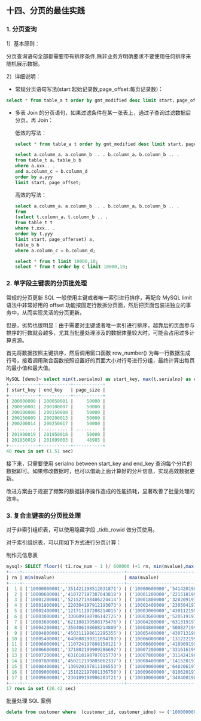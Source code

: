 ## 十四、分页的最佳实践

### 1. 分页查询

1）基本原则：

分页查询语句全部都需要带有排序条件,除非业务方明确要求不要使用任何排序来随机展示数据。

2）详细说明：

-   常规分页语句写法(start:起始记录数,page_offset:每页记录数)：

```sql
select * from table_a t order by gmt_modified desc limit start，page_offset;
```

- 多表 Join 的分页语句，如果过滤条件在某一张表上，通过子查询过滤数据后分页，再 Join：   

  低效的写法：

  ```sql
  select * from table_a t order by gmt_modified desc limit start，page_offset;
  
  select a.column_a，a.column_b .. . b.column_a，b.column_b .. .  
  from table_t a，table_b b  
  where a.xxx.. .  
  and a.column_c = b.column_d  
  order by a.yyy
  limit start，page_offset;
  ```

  高效的写法： 

  ```sql
  select a.column_a，a.column_b .. . b.column_a，b.column_b .. . 
  from
  (select t.column_a，t.column_b .. .
  from table_t t
  where t.xxx.. .
  order by t.yyy 
  limit start，page_offerset) a,
  table_b b
  where a.column_c = b.column_d;
  
  select * from t limit 10000,10;
  select * from t order by c limit 10000,10;
  ```

### 2. 单字段主键表的分页批处理

常规的分页更新 SQL 一般使用主键或者唯一索引进行排序，再配合 MySQL limit 语法中非常好用的 offset
功能按固定行数拆分页面，然后把页面包装进独立的事务中，从而实现灵活的分页更新。

但是，劣势也很明显：由于需要对主键或者唯一索引进行排序，越靠后的页面参与排序的行数就会越多，尤其当批量处理涉及的数据体量较大时，可能会占用过多计算资源。

首先将数据按照主键排序，然后调用窗口函数 row_number() 为每一行数据生成行号，接着调用聚合函数按照设置好的页面大小对行号进行分组，最终计算出每页的最小值和最大值。

```sql
MySQL [demo]> select min(t.serialno) as start_key, max(t.serialno) as end_key, count(*) as page_size from ( select *, row_number () over (order by serialno) as row_num from tmp_loan ) t group by floor((t.row_num - 1) / 50000) order by start_key;
+-----------+-----------+-----------+
| start_key | end_key   | page_size |
+-----------+-----------+-----------+
| 200000000 | 200050001 |     50000 |
| 200050002 | 200100007 |     50000 |
| 200100008 | 200150008 |     50000 |
| 200150009 | 200200013 |     50000 |
| 200200014 | 200250017 |     50000 |
|  ........ |.......... | ........  |
| 201900019 | 201950018 |     50000 |
| 201950019 | 201999003 |     48985 |
+-----------+-----------+-----------+
40 rows in set (1.51 sec)
```

接下来，只需要使用 serialno between start_key and end_key 查询每个分片的数据即可。如果修改数据时，也可以借助上面计算好的分片信息，实现高效数据更新。

改进方案由于规避了频繁的数据排序操作造成的性能损耗，显著改善了批量处理的效率。

### 3. 复合主键表的分页批处理

对于非索引组织表，可以使用隐藏字段 \_tidb_rowid 做分页使用。

对于索引组织表，可以用如下方式进行分页计算：

制作元信息表

```sql
mysql> SELECT floor(( t1.row_num - 1 )/ 600000 )+1 rn, min(mvalue),max(mvalue),count(*) FROM (SELECT concat( '(''', customer_id, ''',''', customer_idno, ''')' ) AS mvalue, row_number() over ( ORDER BY customer_id, customer_idno ) AS row_num FROM findpt.customer) t1  GROUP BY floor(( t1.row_num - 1 )/ 600000 )  ORDER BY rn;
+----+--------------------------------------+--------------------------------------+----------+
| rn | min(mvalue)                          | max(mvalue)                          | count(*) |
+----+--------------------------------------+--------------------------------------+----------+
|  1 | ('10000000001','351421198512031871') | ('10000600000','541420198607276566') |   600000 |
|  2 | ('10000600001','410727197307043818') | ('10001200000','221518199305165132') |   600000 |
|  3 | ('10001200001','521527198406224414') | ('10001800000','320209197609305969') |   600000 |
|  4 | ('10001800001','220304197912193073') | ('10002400000','230504197308067651') |   600000 |
|  5 | ('10002400001','121711197208214015') | ('10003000000','430112199003258074') |   600000 |
|  6 | ('10003000001','330609198706142725') | ('10003600000','520519197407128506') |   600000 |
|  7 | ('10003600001','621108199508175476') | ('10004200000','631319197203254252') |   600000 |
|  8 | ('10004200001','350406198608214809') | ('10004800000','500827199406068657') |   600000 |
|  9 | ('10004800001','450311198612295355') | ('10005400000','430713199601229738') |   600000 |
| 10 | ('10005400001','640608199311094703') | ('10006000000','131222199007068025') |   600000 |
| 11 | ('10006000001','110724197808158121') | ('10006600000','410909199902088607') |   600000 |
| 12 | ('10006600001','371802199909286692') | ('10007200000','331616199104157617') |   600000 |
| 13 | ('10007200001','631618198707015770') | ('10007800000','311424198409271703') |   600000 |
| 14 | ('10007800001','450212199805062337') | ('10008400000','141520197703176129') |   600000 |
| 15 | ('10008400001','130920197811106553') | ('10009000000','640206197509055077') |   600000 |
| 16 | ('10009000001','151822197801136758') | ('10009600000','810620197505228665') |   600000 |
| 17 | ('10009600001','230109198906203721') | ('10010000000','340408198312036321') |   400000 |
+----+--------------------------------------+--------------------------------------+----------+
17 rows in set (26.42 sec)

```

批量处理 SQL 案例

```sql
delete from customer where  (customer_id, customer_idno) >= ('10000000001','351421198512031871') and  (customer_id, customer_idno) <= ('10000600000','541420198607276566') order by customer_id,customer_idno;
```

